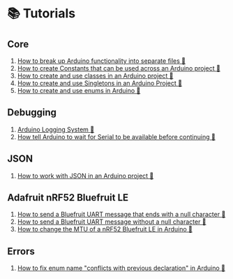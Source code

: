 # 📚 Tutorials

## Core

1. <a href="https://delasign.com/blog/arduino-functions-in-seperate-files/?utm=arduino-starter-project">How to break up Arduino functionality into separate files 🔗</a>
2. <a href="https://delasign.com/blog/arduino-system-constants/?utm=arduino-starter-project">How to create Constants that can be used across an Arduino project 🔗</a>
5. <a href="https://delasign.com/blog/arduino-create-use-classes/?utm=arduino-starter-project">How to create and use classes in an Arduino project 🔗</a>
6. <a href="https://delasign.com/blog/arduino-singleton/?utm=arduino-starter-project">How to create and use Singletons in an Arduino Project 🔗</a>
7. <a href="https://www.delasign.com/blog/how-to-create-and-use-enums-in-arduino/?utm=arduino-starter-project">How to create and use enums in Arduino 🔗</a>

## Debugging

1. <a href="https://delasign.com/blog/arduino-log-system/?utm=arduino-starter-project">Arduino Logging System 🔗</a>
2. <a href="https://delasign.com/blog/arduino-wait-for-serial/?utm=arduino-starter-project">How tell Arduino to wait for Serial to be available before continuing 🔗</a>

## JSON

1. <a href="https://delasign.com/blog/arduino-json/?utm=arduino-starter-project">How to work with JSON in an Arduino project 🔗</a>

## Adafruit nRF52 Bluefruit LE

1. <a href="https://delasign.com/blog/bluefruit-nrf52-null-character-uart-message/?utm=arduino-starter-project">How to send a Bluefruit UART message that ends with a null character 🔗</a>
2. <a href="https://delasign.com/blog/bluefruit-nrf52-no-null-character-uart-message/?utm=arduino-starter-project">How to send a Bluefruit UART message without a null character 🔗</a>
3. <a href="https://delasign.com/blog/arduino-bluefruit-nrf52-mtu/?utm=arduino-starter-project">How to change the MTU of a nRF52 Bluefruit LE in Arduino 🔗</a>


## Errors
1. <a href="https://www.delasign.com/blog/how-to-fix-enum-name-conflicts-with-previous-declaration-in-arduino/?utm=arduino-starter-project">How to fix enum name "conflicts with previous declaration" in Arduino 🔗</a>